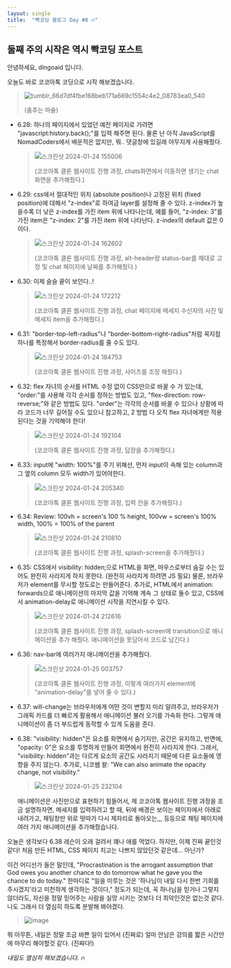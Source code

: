 ```yaml
---
layout: single
title:  "빡코딩 블로그 Day #8 🔥"
---
```


## 둘째 주의 시작은 역시 빡코딩 포스트

안녕하세요, dingoaid 입니다.

오늘도 바로 코코아톡 코딩으로 시작 해보겠습니다.

>![tumblr_66d7df4fbe168beb171a669c1554c4e2_08783ea0_540](https://github.com/dingoaid/dingoaid_blog/assets/107102476/b0da019d-6b6f-4764-8487-3d01b1eded6c)
>
>(춤추는 마슐)

- 6.28: 하나의 페이지에서 있었던 예전 페이지로 가려면 "javascript:history.back();"를 입력 해주면 된다. 물론 난 아직 JavaScript를 NomadCoders에서 배운적은 없지만, 뭐.. 댓글창에 있길래 야무지게 사용해줬다.

  >![스크린샷 2024-01-24 155006](https://github.com/dingoaid/dingoaid_blog/assets/107102476/1efbfef1-9178-4623-bcaa-6ea578df9146)
  >
  >(코코아톡 클론 웹사이트 진행 과정, chats화면에서 이동하면 생기는 chat 화면을 추가해줬다.)

- 6.29: css에서 절대적인 위치 (absolute position)나 고정된 위치 (fixed position)에 대해서 "z-index"로 하여금 layer를 설정해 줄 수 있다. z-index가 높을수록 더 낮은 z-index를 가진 item 위에 나타나는데, 예를 들어, "z-index: 3"를 가진 item은 "z-index: 2"를 가진 item 위에 나타난다. z-index의 default 값은 0이다. 

  >![스크린샷 2024-01-24 162602](https://github.com/dingoaid/dingoaid_blog/assets/107102476/d9739e9f-96d0-4448-9793-f197d0f9b13c)
  >
  >(코코아톡 클론 웹사이트 진행 과정, alt-header랑 status-bar를 제대로 고정 및 chat 페이지에 날짜를 추가해줬다.)

- 6.30: 이제 슬슬 끝이 보인다..!

  >![스크린샷 2024-01-24 172212](https://github.com/dingoaid/dingoaid_blog/assets/107102476/0bd55d21-af66-479d-8616-830682beda36)
  >
  >(코코아톡 클론 웹사이트 진행 과정, chat 페이지에 메세지 수신자의 사진 및 메세지 item을 추가해줬다.)

- 6.31: "border-top-left-radius"나  "border-bottom-right-radius"처럼 꼭지점 하나를 특정해서 border-radius를 줄 수도 있다.

  >![스크린샷 2024-01-24 184753](https://github.com/dingoaid/dingoaid_blog/assets/107102476/290d2a6f-97b2-4013-98d2-44a805135ffc)
  >
  >(코코아톡 클론 웹사이트 진행 과정, 사이즈를 조정 해줬다.)

- 6.32: flex 자녀의 순서를 HTML 수정 없이 CSS만으로 바꿀 수 가 있는데, "order:"를 사용해 각각 순서를 정하는 방법도 있고, "flex-direction: row-reverse;"와 같은 방법도 있다. "order"는 각각의 순서를 바꿀 수 있으나 상황에 따라 코드가 너무 길어질 수도 있으니 참고하고, 2 방법 다 오직 flex 자녀에게만 적용 된다는 것을 기억해야 한다!

  >![스크린샷 2024-01-24 192104](https://github.com/dingoaid/dingoaid_blog/assets/107102476/6016df73-735f-4b07-bdb9-d9882b147439)
  >
  >(코코아톡 클론 웹사이트 진행 과정, 답장을 추가해줬다.)

- 6.33: input에 "width: 100%"를 주기 위해선, 먼저 input이 속해 있는 column과 그 옆의 column 모두 width가 있어야한다.

  >![스크린샷 2024-01-24 205340](https://github.com/dingoaid/dingoaid_blog/assets/107102476/cf2b1e62-b07d-4c45-8471-8b7b3b167aaf)
  >
  >(코코아톡 클론 웹사이트 진행 과정, 입력 칸을 추가해줬다.)

- 6.34: Review: 100vh = screen's 100 % height, 100vw = screen's 100% width, 100% = 100% of the parent

  >![스크린샷 2024-01-24 210810](https://github.com/dingoaid/dingoaid_blog/assets/107102476/848e8ecf-73aa-4500-9e6a-ede5ca3721b4)
  >
  >(코코아톡 클론 웹사이트 진행 과정, splash-screen을 추가해줬다.)

- 6.35: CSS에서 visibility: hidden;으로 HTML을 화면, 마우스로부터 숨길 수는 있어도 완전히 사라지게 하지 못한다. (완전히 사라지게 하려면 JS 필요) 물론, 브라우저가 element를 무시할 정도로는 만들어준다. 추가로, HTML에서 animation: forwards으로 애니메이션의 마지막 값을 기억해 계속 그 상태로 둘수 있고, CSS에서 animation-delay로 애니메이션 시작을 지연시킬 수 있다.

  >![스크린샷 2024-01-24 212616](https://github.com/dingoaid/dingoaid_blog/assets/107102476/7d4125d3-95a1-4442-b9f1-c9629771feaf)
  >
  >(코코아톡 클론 웹사이트 진행 과정, splash-screen에 transition으로 애니메이션을 추가 해줬다. 애니메이션을 못담아서 코드로 남긴다.)

- 6.36: nav-bar에 여러가지 애니메이션을 추가해줬다.

  >![스크린샷 2024-01-25 003757](https://github.com/dingoaid/dingoaid_blog/assets/107102476/52ef3463-022c-4158-8dd5-1f8c368f8782)
  >
  >(코코아톡 클론 웹사이트 진행 과정, 이렇게 여러가지 element에 "animation-delay"를 넣어 줄 수 있다.)

- 6.37: will-change는 브라우저에게 어떤 것이 변할지 미리 알려주고, 브라우저가 그래픽 카드를 더 빠르게 활용해서 애니메이션 불러 오기를 가속화 한다. 그렇게 애니메이션이 좀 더 부드럽게 동작할 수 있게 도움을 준다.

- 6.38: "visibility: hidden"은 요소를 화면에서 숨기지만, 공간은 유지하고, 반면에, "opacity: 0"은 요소를 투명하게 만들어 화면에서 완전히 사라지게 한다. 그래서, "visibility: hidden"과는 다르게 요소의 공간도 사라지기 때문에 다른 요소들에 영향을 주지 않는다. 추가로, 니코쌤 왈: "We can also animate the opacity change, not visibility."

  >![스크린샷 2024-01-25 232104](https://github.com/dingoaid/dingoaid_blog/assets/107102476/76d6b32e-933f-4563-b1f4-69ab9e3f659b)

  애니메이션은 사진만으로 표현하기 힘들어서, 제 코코아톡 웹사이트 진행 과정을 조금 설명하자면, 메세지를 입력하려고 할 때, 뒤에 배경은 보이는 페이지에서 아래로 내려가고, 채팅창만 위로 떳따가 다시 제자리로 돌아오는,,, 등등으로 채팅 페이지에 여러 가지 애니메이션을 추가해줬습니다. 

오늘은 생각보다 6.38 레슨이 오래 걸려서 꽤나 애를 먹었다. 하지만, 이제 진짜 끝인것 같다! 처음 만든 HTML, CSS 페이지 치고는 나쁘지 않았던것 같은데... 아닌가?

이건 어디선가 들은 말인데, "Procrastination is the arrogant assumption that God owes you another chance to do tomorrow what he gave you the chance to do today." 한마디로 "일을 미루는 것은 '하나님이 내일 다시 한번 기회를 주시겠지'라고 미천하게 생각하는 것이다," 정도가 되는데, 꼭 하나님을 믿거나 그렇지 않더라도, 자신을 정말 믿어주는 사람을 실망 시키는 것보다 더 최악인것은 없는것 같다. 나도 그래서 더 열심히 하도록 분발해 봐야겠다.

>![image](https://github.com/dingoaid/dingoaid_blog/assets/107102476/97fd73db-e949-4845-b9d0-b1d8193c1348)

뭐 아무튼, 내일은 정말 조금 바쁜 일이 있어서 (진짜로) 얼마 안남은 강의를 짧은 시간안에 마무리 해야할것 같다. (진짜다!)

*내일도 열심히 해보겠습니다.* 🔥
